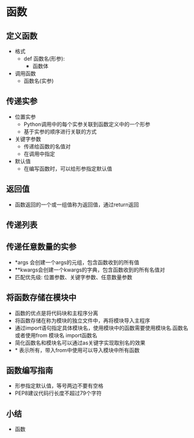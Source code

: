 # 函数

## 定义函数
- 格式
    - def 函数名(形参):
        - 函数体
- 调用函数
    - 函数名(实参)

## 传递实参
- 位置实参
    - Python调用中的每个实参关联到函数定义中的一个形参
    - 基于实参的顺序进行关联的方式
- 关键字参数
    - 传递给函数的名值对
    - 在调用中指定
- 默认值
    - 在编写函数时，可以给形参指定默认值

## 返回值
- 函数返回的一个或一组值称为返回值，通过return返回

## 传递列表

## 传递任意数量的实参
- *args 会创建一个args的元组，包含函数收到的所有值
- **kwargs会创建一个kwargs的字典，包含函数收到的所有名值对
- 匹配优先级: 位置参数、关键字参数、任意数量参数

## 将函数存储在模块中
- 函数的优点是将代码块和主程序分离
- 将函数存储在称为模块的独立文件中，再将模块导入主程序
- 通过import语句指定具体模块名，使用模块中的函数需要使用模块名.函数名 或者使用from 模块名 import函数名
- 简化函数名和模块名可以通过as关键字实现取别名的效果
-  \* 表示所有，带入from中使用可以导入模块中所有函数

## 函数编写指南
- 形参指定默认值，等号两边不要有空格
- PEP8建议代码行长度不超过79个字符

## 小结
- 函数
